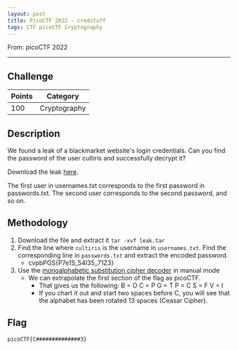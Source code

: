 ```yaml
---
layout: post
title: PicoCTF 2022 - credstuff
tags: CTF picoCTF Cryptography
---
```


From: picoCTF 2022 

-------

## Challenge
| Points |   Category   | 
| ------ | ------------ |
|   100  | Cryptography | 

## Description
We found a leak of a blackmarket website's login credentials. Can you find the password of the user cultiris and successfully decrypt it? 

Download the leak [here](https://artifacts.picoctf.net/c/534/leak.tar). 

The first user in usernames.txt corresponds to the first password in passwords.txt. The second user corresponds to the second password, and so on.

## Methodology
1. Download the file and extract it
    `tar -xvf leak.tar`
2. Find the line where `cultiris` is the username in `usernames.txt`. Find the corresponding line in `passwords.txt` and extract the encoded password.
    - cvpbPGS{P7e1S_54I35_71Z3}
3. Use the [monoalphabetic substitution cipher decoder](https://www.dcode.fr/monoalphabetic-substitution) in manual mode
    - We can extrapolate the first section of the flag as picoCTF. 
        - That gives us the following:
            B = O
            C = P
            G = T
            P = C
            S = F
            V = I
        - If you chart it out and start two spaces before C, you will see that the alphabet has been rotated 13 spaces (Ceasar Cipher).
       
## Flag
```
picoCTF{C##############3}
```